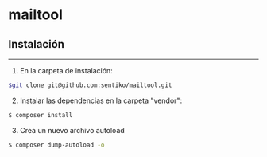 # mailtool

## Instalación
---

1) En la carpeta de instalación:

```bash
$git clone git@github.com:sentiko/mailtool.git
```

2) Instalar las dependencias en la carpeta "vendor":

```bash
$ composer install
```

3) Crea un nuevo archivo autoload

```bash
$ composer dump-autoload -o
```
